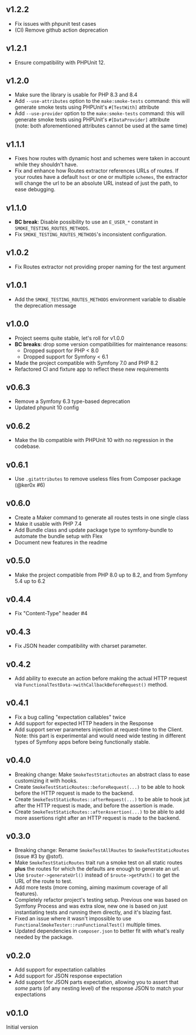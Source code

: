## v1.2.2

* Fix issues with phpunit test cases
* (CI) Remove github action deprecation

## v1.2.1

* Ensure compatibility with PHPUnit 12.

## v1.2.0

* Make sure the library is usable for PHP 8.3 and 8.4
* Add `--use-attributes` option to the `make:smoke-tests` command: this will generate smoke tests using PHPUnit's `#[TestWith]` attribute 
* Add `--use-provider` option to the `make:smoke-tests` command: this will generate smoke tests using PHPUnit's `#[DataProvider]` attribute<br>(note: both aforementioned attributes cannot be used at the same time)

## v1.1.1

* Fixes how routes with dynamic host and schemes were taken in account while they shouldn't have.
* Fix and enhance how Routes extractor references URLs of routes. If your routes have a default `host` or one or multiple `schemes`, the extractor will change the url to be an absolute URL instead of just the path, to ease debugging.

## v1.1.0

* **BC break**: Disable possibility to use an `E_USER_*` constant in `SMOKE_TESTING_ROUTES_METHODS`.
* Fix `SMOKE_TESTING_ROUTES_METHODS`'s inconsistent configuration.

## v1.0.2

* Fix Routes extractor not providing proper naming for the test argument

## v1.0.1

* Add the `SMOKE_TESTING_ROUTES_METHODS` environment variable to disable the deprecation message

## v1.0.0

* Project seems quite stable, let's roll for v1.0.0
* **BC breaks**: drop some version compatibilities for maintenance reasons:
  * Dropped support for PHP < 8.0
  * Dropped support for Symfony < 6.1
* Made the project compatible with Symfony 7.0 and PHP 8.2
* Refactored CI and fixture app to reflect these new requirements 

## v0.6.3

* Remove a Symfony 6.3 type-based deprecation
* Updated phpunit 10 config

## v0.6.2

* Make the lib compatible with PHPUnit 10 with no regression in the codebase.

## v0.6.1

* Use `.gitattributes` to remove useless files from Composer package (@ker0x #6)

## v0.6.0

* Create a Maker command to generate all routes tests in one single class
* Make it usable with PHP 7.4
* Add Bundle class and update package type to symfony-bundle to automate the bundle setup with Flex
* Document new features in the readme

## v0.5.0

* Make the project compatible from PHP 8.0 up to 8.2, and from Symfony 5.4 up to 6.2

## v0.4.4

* Fix "Content-Type" header #4

## v0.4.3

* Fix JSON header compatibility with charset parameter.

## v0.4.2

* Add ability to execute an action before making the actual HTTP request via `FunctionalTestData->withCallbackBeforeRequest()` method.

## v0.4.1

* Fix a bug calling "expectation callables" twice
* Add support for expected HTTP headers in the Response
* Add support server parameters injection at request-time to the Client. Note: this part is experimental and would need wide testing in different types of Symfony apps before being functionally stable.

## v0.4.0

* Breaking change: Make `SmokeTestStaticRoutes` an abstract class to ease customizing it with hooks.
* Create `SmokeTestStaticRoutes::beforeRequest(...)` to be able to hook before the HTTP request is made to the backend.
* Create `SmokeTestStaticRoutes::afterRequest(...)` to be able to hook jut after the HTTP request is made, and before the assertion is made.
* Create `SmokeTestStaticRoutes::afterAssertion(...)` to be able to add more assertions right after an HTTP request is made to the backend.

## v0.3.0

* Breaking change: Rename `SmokeTestAllRoutes` to `SmokeTestStaticRoutes` (issue #3 by @stof).
* Make `SmokeTestStaticRoutes` trait run a smoke test on all static routes **plus** the routes for which the defaults are enough to generate an url.
* Use `$router->generateUrl()` instead of `$route->getPath()` to get the URL of the route to test.
* Add more tests (more coming, aiming maximum coverage of all features).
* Completely refactor project's testing setup. Previous one was based on Symfony Process and was extra slow, new one is based on just instantiating tests and running them directly, and it's blazing fast.
* Fixed an issue where it wasn't impossible to use `FunctionalSmokeTester::runFunctionalTest()` multiple times.
* Updated dependencies in `composer.json` to better fit with what's really needed by the package.

## v0.2.0

* Add support for expectation callables
* Add support for JSON response expectation
* Add support for JSON parts expectation, allowing you to assert that *some* parts (of any nesting level) of the response JSON to match your expectations

## v0.1.0

Initial version
